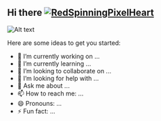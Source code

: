 ## Hi there [![RedSpinningPixelHeart](https://cdn3.emoji.gg/emojis/3140-redspinningpixelheart.gif)](https://emoji.gg/emoji/3140-redspinningpixelheart)

![ Alt text](https://cdn.discordapp.com/attachments/880855919892791336/918390110360338482/BARRA.gif) 

Here are some ideas to get you started:

- 🔭 I’m currently working on ...
- 🌱 I’m currently learning ...
- 👯 I’m looking to collaborate on ...
- 🤔 I’m looking for help with ...
- 💬 Ask me about ...
- 📫 How to reach me: ...
- 😄 Pronouns: ...
- ⚡ Fun fact: ...

